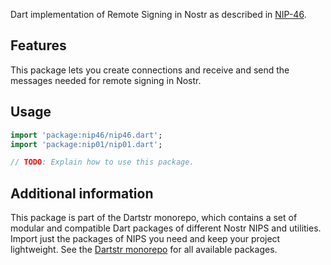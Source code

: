 <!--
This README describes the package. If you publish this package to pub.dev,
this README's contents appear on the landing page for your package.

For information about how to write a good package README, see the guide for
[writing package pages](https://dart.dev/tools/pub/writing-package-pages).

For general information about developing packages, see the Dart guide for
[creating packages](https://dart.dev/guides/libraries/create-packages)
and the Flutter guide for
[developing packages and plugins](https://flutter.dev/to/develop-packages).
-->

Dart implementation of Remote Signing in Nostr as described in [NIP-46](https://github.com/nostr-protocol/nips/blob/master/46.md).

## Features

This package lets you create connections and receive and send the messages needed for remote signing in Nostr.

## Usage

```dart
import 'package:nip46/nip46.dart';
import 'package:nip01/nip01.dart';

// TODO: Explain how to use this package.
```

## Additional information

This package is part of the Dartstr monorepo, which contains a set of modular and compatible Dart packages of different Nostr NIPS and utilities. Import just the packages of NIPS you need and keep your project lightweight. See the [Dartstr monorepo](https://github.com/kumulynja/dartstr) for all available packages.
